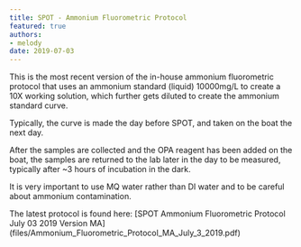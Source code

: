 ```yaml
---
title: SPOT - Ammonium Fluorometric Protocol
featured: true
authors:
- melody
date: 2019-07-03
---
```

This is the most recent version of the in-house ammonium fluorometric protocol that uses an ammonium standard (liquid) 10000mg/L to create a 10X working solution, which further gets diluted to create the ammonium standard curve. 

Typically, the curve is made the day before SPOT, and taken on the boat the next day. 

After the samples are collected and the OPA reagent has been added on the boat, the samples are returned to the lab later in the day to be measured, typically after ~3 hours of incubation in the dark. 

It is very important to use MQ water rather than DI water and to be careful about ammonium contamination. 

The latest protocol is found here: [SPOT Ammonium Fluorometric Protocol July 03 2019 Version MA] (files/Ammonium_Fluorometric_Protocol_MA_July_3_2019.pdf)
